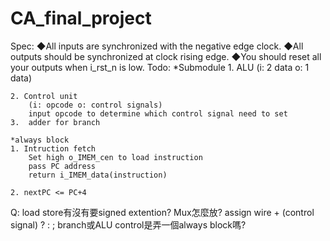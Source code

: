 # CA_final_project
Spec: 
    ◆All inputs are synchronized with the negative edge clock.
    ◆All outputs should be synchronized at clock rising edge.
    ◆You should reset all your outputs when i_rst_n is low.
Todo:
    *Submodule
    1. ALU
        (i: 2 data o: 1 data)
        
    2. Control unit
        (i: opcode o: control signals)
        input opcode to determine which control signal need to set
    3.  adder for branch
    
    *always block
    1. Intruction fetch
        Set high o_IMEM_cen to load instruction
        pass PC address
        return i_IMEM_data(instruction)

    2. nextPC <= PC+4

Q:
    load store有沒有要signed extention?
    Mux怎麼放? assign wire + (control signal) ? : ;
    branch或ALU control是弄一個always block嗎?
